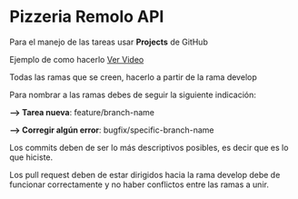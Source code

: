 # Pizzeria Remolo API

<p>Para el manejo de las tareas usar <strong>Projects</strong> de GitHub</p>

<p>Ejemplo de como hacerlo <a href="https://www.youtube.com/watch?v=X5en2vcvDz8&ab_channel=MarlonFalc%C3%B3nHern%C3%A1ndez">Ver Video</a></p>

<p>Todas las ramas que se creen, hacerlo a partir de la rama develop</p>

<p>Para nombrar a las ramas debes de seguir la siguiente indicación:</p>
<p><strong>--> Tarea nueva</strong>: feature/branch-name</p>
<p><strong>--> Corregir algún error</strong>: bugfix/specific-branch-name</p>

<p>Los commits deben de ser lo más descriptivos posibles, es decir que es lo que hiciste.</p>

<p>Los pull request deben de estar dirigidos hacia la rama develop debe de funcionar correctamente y no haber conflictos entre las ramas a unir.</p> 
